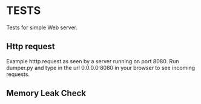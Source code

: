 # TESTS
Tests for simple Web server.

## Http request
Example htttp request as seen by a server running on port 8080. Run dumper.py and type in the url 0.0.0.0:8080 in your browser to see incoming requests.


## Memory Leak Check

